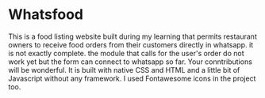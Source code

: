# Whatsfood
This is a food listing website built during my learning that permits restaurant owners to receive food orders from their customers directly in whatsapp. it is not exactly complete.  the module that calls for the user's order do not work yet but the form can connect to whatsapp so far. Your conntributions will be wonderful. It is built with native CSS and HTML and a little bit of Javascript without any framework.
I used Fontawesome icons in the project too.
